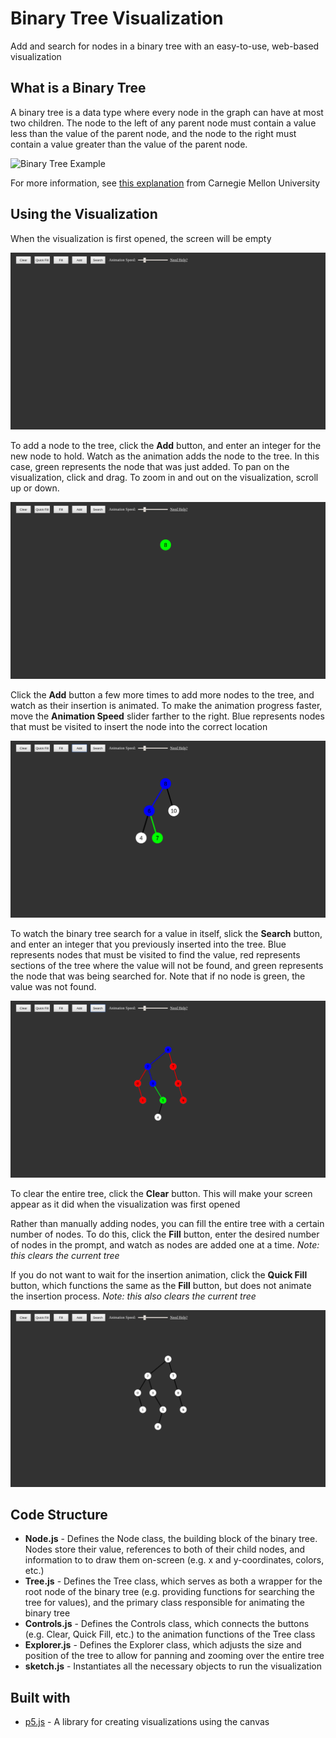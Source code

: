 # Binary Tree Visualization

Add and search for nodes in a binary tree with an easy-to-use, web-based
visualization

## What is a Binary Tree

A binary tree is a data type where every node in the graph can have at most two
children. The node to the left of any parent node must contain a value less than
the value of the parent node, and the node to the right must contain a value
greater than the value of the parent node.

![Binary Tree Example](https://www.baeldung.com/wp-content/uploads/2017/12/Tree-1.jpg)

For more information, see [this explanation](https://www.cs.cmu.edu/~adamchik/15-121/lectures/Trees/trees.html)
from Carnegie Mellon University

## Using the Visualization

When the visualization is first opened, the screen will be empty

![Blank visualization](/photos/blank.png)

To add a node to the tree, click the **Add** button, and enter an integer for
the new node to hold. Watch as the animation adds the node to the tree. In this
case, green represents the node that was just added. To pan on the visualization,
click and drag. To zoom in and out on the visualization, scroll up or down.

![Single node](/photos/singlenode.png)

Click the **Add** button a few more times to add more nodes to the tree, and
watch as their insertion is animated. To make the animation progress faster,
move the **Animation Speed** slider farther to the right. Blue represents nodes
that must be visited to insert the node into the correct location

![Multiple nodes](/photos/manynodes.png)

To watch the binary tree search for a value in itself, slick the **Search**
button, and enter an integer that you previously inserted into the tree. Blue
represents nodes that must be visited to find the value, red represents sections
of the tree where the value will not be found, and green represents the node
that was being searched for. Note that if no node is green, the value was not
found.

![Search Example](/photos/search.png)

To clear the entire tree, click the **Clear** button. This will make your screen
appear as it did when the visualization was first opened

Rather than manually adding nodes, you can fill the entire tree with a certain
number of nodes. To do this, click the **Fill** button, enter the desired number
of nodes in the prompt, and watch as nodes are added one at a time.
*Note: this clears the current tree*

If you do not want to wait for the insertion animation, click the **Quick Fill**
button, which functions the same as the **Fill** button, but does not animate
the insertion process. *Note: this also clears the current tree*

![Fill Example](/photos/fill.png)

## Code Structure
* **Node.js** - Defines the Node class, the building block of the binary tree.
Nodes store their value, references to both of their child nodes, and
information to to draw them on-screen (e.g. x and y-coordinates, colors, etc.)
* **Tree.js** - Defines the Tree class, which serves as both a wrapper for the
root node of the binary tree (e.g. providing functions for searching the tree
    for values), and the primary class responsible for animating the binary tree
* **Controls.js** - Defines the Controls class, which connects the buttons
(e.g. Clear, Quick Fill, etc.) to the animation functions of the Tree class
* **Explorer.js** - Defines the Explorer class, which adjusts the size and
position of the tree to allow for panning and zooming over the entire tree
* **sketch.js** - Instantiates all the necessary objects to run the
visualization

## Built with
 * [p5.js](https://p5js.org/) -
 A library for creating visualizations using the canvas
